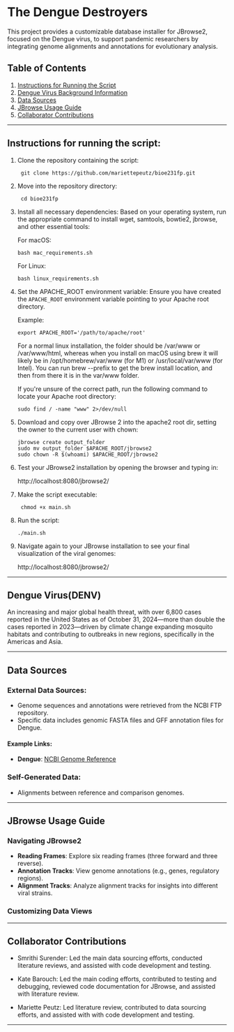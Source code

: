 # The Dengue Destroyers

This project provides a customizable database installer for JBrowse2, focused on the Dengue virus, to support pandemic researchers by integrating genome alignments and annotations for evolutionary analysis.

## **Table of Contents**
1. [Instructions for Running the Script](#instructions-for-running-the-script)
2. [Dengue Virus Background Information](#Dengue-Virus(DENV))
3. [Data Sources](#data-sources)
4. [JBrowse Usage Guide](#JBrowse-usage-guide)
5. [Collaborator Contributions](#collaborator-contributions)

---

## Instructions for running the script:

1. Clone the repository containing the script:
   
        git clone https://github.com/mariettepeutz/bioe231fp.git

2. Move into the repository directory:

        cd bioe231fp
   
4. Install all necessary dependencies:
   Based on your operating system, run the appropriate command to install wget, samtools, bowtie2, jbrowse, and other essential tools:

   For macOS:

       bash mac_requirements.sh
   For Linux:
   
       bash linux_requirements.sh

6. Set the APACHE_ROOT environment variable:
   Ensure you have created the `APACHE_ROOT` environment variable pointing to your Apache root directory.

      Example:
   
       export APACHE_ROOT='/path/to/apache/root'

   For a normal linux installation, the folder should be /var/www or /var/www/html, whereas when you install on macOS using brew it will likely be in /opt/homebrew/var/www (for M1) or /usr/local/var/www (for Intel). You can run brew --prefix to get the brew install location, and then from there it is in the var/www folder.

   If you're unsure of the correct path, run the following command to locate your Apache root directory:
   
       sudo find / -name "www" 2>/dev/null

7. Download and copy over JBrowse 2 into the apache2 root dir, setting the owner to the current user with chown:

       jbrowse create output_folder
       sudo mv output_folder $APACHE_ROOT/jbrowse2
       sudo chown -R $(whoami) $APACHE_ROOT/jbrowse2

8. Test your JBrowse2 installation by opening the browser and typing in:
   
      http://localhost:8080/jbrowse2/

9. Make the script executable:

        chmod +x main.sh

10. Run the script:

        ./main.sh

11. Navigate again to your JBrowse installation to see your final visualization of the viral genomes:

      http://localhost:8080/jbrowse2/

---

## Dengue Virus(DENV)

An increasing and major global health threat, with over 6,800 cases reported in the United States as of October 31, 2024—more than double the cases reported in 2023—driven by climate change expanding mosquito habitats and contributing to outbreaks in new regions, specifically in the Americas and Asia.

---

## Data Sources

### **External Data Sources**:
- Genome sequences and annotations were retrieved from the NCBI FTP repository.
- Specific data includes genomic FASTA files and GFF annotation files for Dengue.

#### **Example Links**:
- **Dengue**: [NCBI Genome Reference](https://ftp.ncbi.nlm.nih.gov/genomes/all/GCF/000/862/125/GCF_000862125.1_ViralProj15306/)

### **Self-Generated Data**:
- Alignments between reference and comparison genomes.

---

## JBrowse Usage Guide

### **Navigating JBrowse2**
- **Reading Frames**: Explore six reading frames (three forward and three reverse).
- **Annotation Tracks**: View genome annotations (e.g., genes, regulatory regions).
- **Alignment Tracks**: Analyze alignment tracks for insights into different viral strains.

### **Customizing Data Views**

---

## Collaborator Contributions
- Smrithi Surender: Led the main data sourcing efforts, conducted literature reviews, and assisted with code development and testing.

- Kate Barouch: Led the main coding efforts, contributed to  testing and debugging, reviewed code documentation for JBrowse, and assisted with literature review.
  
- Mariette Peutz: Led literature review, contributed to data sourcing efforts, and assisted with with code development and testing.

---
